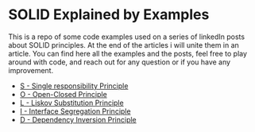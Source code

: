 # SOLID Explained by Examples
This is a repo of some code examples used on a series of linkedIn posts about SOLID principles. At the end of the articles i will unite them in an article. You can find here all the examples and the posts, feel free to  play around with code, and reach out for any question or if you have any improvement.

- [S - Single responsibility Principle]()
- [O - Open-Closed Principle](./OCP/README.md)
- [L - Liskov Substitution Principle]()
- [I - Interface Segregation Principle]()
- [D - Dependency Inversion Principle]()